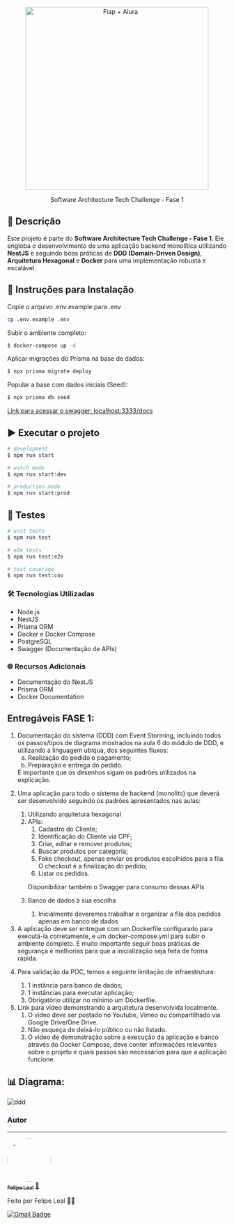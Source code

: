 <p align="center">
  <img src="https://github.com/user-attachments/assets/5016809a-9f26-4624-b1ce-1fc191482fb9" width="420" alt="Fiap + Alura" />
</p>

<p align="center">Software Architecture Tech Challenge - Fase 1</p>

## 📄 Descrição

Este projeto é parte do **Software Architecture Tech Challenge - Fase 1**. Ele engloba o desenvolvimento de uma aplicação backend monolítica utilizando **NestJS** e seguindo boas práticas de **DDD (Domain-Driven Design)**, **Arquitetura Hexagonal** e **Docker** para uma implementação robusta e escalável.

## 🚀 Instruções para Instalação

Copie o arquivo .env.example para .env

```bash
cp .env.example .env
```

Subir o ambiente completo:

```bash
$ docker-compose up -d
```

Aplicar migrações do Prisma na base de dados:

```bash
$ npx prisma migrate deploy
```

Popular a base com dados iniciais (Seed):

```bash
$ npx prisma db seed
```

[Link para acessar o swagger: localhost:3333/docs](http://localhost:3333/docs)

## ▶️ Executar o projeto

```bash
# development
$ npm run start

# watch mode
$ npm run start:dev

# production mode
$ npm run start:prod
```

## 🧪 Testes

```bash
# unit tests
$ npm run test

# e2e tests
$ npm run test:e2e

# test coverage
$ npm run test:cov
```

### 🛠 Tecnologias Utilizadas

- Node.js
- NestJS
- Prisma ORM
- Docker e Docker Compose
- PostgreSQL
- Swagger (Documentação de APIs)

### 🌐 Recursos Adicionais

- Documentação do NestJS
- Prisma ORM
- Docker Documentation

## Entregáveis FASE 1:

<ol type="1">
  <li>
    Documentação do sistema (DDD) com Event Storming, incluindo todos os
    passos/tipos de diagrama mostrados na aula 6 do módulo de DDD, e utilizando
    a linguagem ubíqua, dos seguintes fluxos:
    <ol type="a">
      <li>Realização do pedido e pagamento;</li>
      <li>Preparação e entrega do pedido.</li>
    </ol>
    É importante que os desenhos sigam os padrões utilizados na explicação.
  </li>
  <li>
    <p>
      Uma aplicação para todo o sistema de backend (monolito) que deverá ser
      desenvolvido seguindo os padrões apresentados nas aulas:
    </p>
    <ol>
      <li>Utilizando arquitetura hexagonal</li>
      <li>
        APIs:
        <ol>
          <li>Cadastro do Cliente;</li>
          <li>Identificação do Cliente via CPF;</li>
          <li>Criar, editar e remover produtos;</li>
          <li>Buscar produtos por categoria;</li>
          <li>
            Fake checkout, apenas enviar os produtos escolhidos para a fila. O
            checkout é a finalização do pedido;
          </li>
          <li>Listar os pedidos.</li>
        </ol>
        <p>Disponibilizar também o Swagger para consumo dessas APIs</p>
      </li>
      <li>
        <p>Banco de dados à sua escolha</p>
        <ol>
          <li>
            Inicialmente deveremos trabalhar e organizar a fila dos pedidos
            apenas em banco de dados
          </li>
        </ol>
      </li>
    </ol>
  </li>
  <li>
    A aplicação deve ser entregue com um Dockerfile configurado para executá-la
    corretamente, e um docker-compose.yml para subir o ambiente completo. É
    muito importante seguir boas práticas de segurança e melhorias para que a
    inicialização seja feita de forma rápida.
  </li>
  <li>
    <p>Para validação da POC, temos a seguinte limitação de infraestrutura:</p>
    <ol>
      <li>1 instância para banco de dados;</li>
      <li>1 instâncias para executar aplicação;</li>
      <li>Obrigatório utilizar no mínimo um Dockerfile.</li>
    </ol>
  </li>
  <li>
    Link para vídeo demonstrando a arquitetura desenvolvida localmente.
    <ol>
      <li>
        O vídeo deve ser postado no Youtube, Vimeo ou compartilhado via Google
        Drive/One Drive.
      </li>
      <li>Não esqueça de deixá-lo público ou não listado.</li>
      <li>
        O vídeo de demonstração sobre a execução da aplicação e banco através do
        Docker Compose, deve conter informações relevantes sobre o projeto e
        quais passos são necessários para que a aplicação funcione.
      </li>
    </ol>
  </li>
</ol>

## 📊 Diagrama:

![ddd](https://github.com/user-attachments/assets/1b5ee2fe-113a-44c2-a68a-c904e79b5f02)

### Autor

---

<a href="https://github.com/lealfelipealves">
 <img style="border-radius: 50%;" src="https://avatars.githubusercontent.com/u/17007124?v=4" width="100px;" alt=""/>
 <br />
 <sub><b>Felipe Leal</b></sub></a> <a href="https://github.com/lealfelipealves" title="Felipe Leal Profile">🚀</a>

Feito por Felipe Leal 👋🏽

[![Gmail Badge](https://img.shields.io/badge/-contato@felipeleal.eng.br-c14438?style=flat-square&logo=Gmail&logoColor=white&link=mailto:contato@felipeleal.eng.br)](mailto:contato@felipeleal.eng.br)
